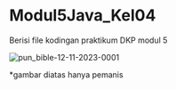 # Modul5Java_Kel04
Berisi file kodingan praktikum DKP modul 5

![pun_bible-12-11-2023-0001](https://github.com/user-attachments/assets/4694a8dc-3a07-447d-b815-b5ba4d868460)

*gambar diatas hanya pemanis
